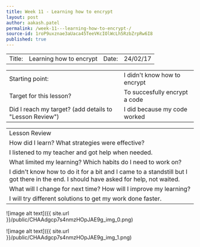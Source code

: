 ```yaml
---
title: Week 11 - Learning how to encrypt 
layout: post
author: aakash.patel
permalink: /week-11---learning-how-to-encrypt-/
source-id: 1roP9uxznae3aUaca45TeeVKcIOlWcLh5RzbZrpRw6I8
published: true
---
```

<table>
  <tr>
    <td>Title:  </td>
    <td>Learning how to encrypt</td>
    <td> Date:  </td>
    <td>24/02/17</td>
  </tr>
</table>


<table>
  <tr>
    <td>Starting point:</td>
    <td>I didn't know how to encrypt</td>
  </tr>
  <tr>
    <td>Target for this lesson?</td>
    <td>To succesfully encrypt a code</td>
  </tr>
  <tr>
    <td>Did I reach my target? 
(add details to "Lesson Review")</td>
    <td>I did because my code worked</td>
  </tr>
</table>


<table>
  <tr>
    <td>Lesson Review</td>
  </tr>
  <tr>
    <td>How did I learn? What strategies were effective? </td>
  </tr>
  <tr>
    <td>I listened to my teacher and got help when needed. </td>
  </tr>
  <tr>
    <td>What limited my learning? Which habits do I need to work on? </td>
  </tr>
  <tr>
    <td>I didn't know how to do it for a bit and I came to a standstill but I got there in the end. I should have asked for help, not waited.</td>
  </tr>
  <tr>
    <td>What will I change for next time? How will I improve my learning?</td>
  </tr>
  <tr>
    <td>I will try different solutions to get my work done faster.</td>
  </tr>
</table>


![image alt text]({{ site.url }}/public/CHAAdgcp7s4nmzHOpJAE9g_img_0.png)

![image alt text]({{ site.url }}/public/CHAAdgcp7s4nmzHOpJAE9g_img_1.png)

